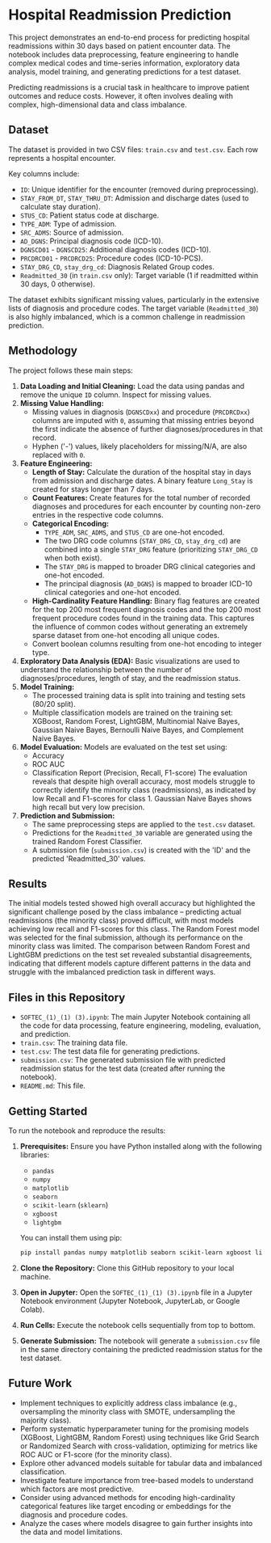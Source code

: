 # Hospital Readmission Prediction

This project demonstrates an end-to-end process for predicting hospital readmissions within 30 days based on patient encounter data. The notebook includes data preprocessing, feature engineering to handle complex medical codes and time-series information, exploratory data analysis, model training, and generating predictions for a test dataset.

Predicting readmissions is a crucial task in healthcare to improve patient outcomes and reduce costs. However, it often involves dealing with complex, high-dimensional data and class imbalance.

## Dataset

The dataset is provided in two CSV files: `train.csv` and `test.csv`. Each row represents a hospital encounter.

Key columns include:

*   `ID`: Unique identifier for the encounter (removed during preprocessing).
*   `STAY_FROM_DT`, `STAY_THRU_DT`: Admission and discharge dates (used to calculate stay duration).
*   `STUS_CD`: Patient status code at discharge.
*   `TYPE_ADM`: Type of admission.
*   `SRC_ADMS`: Source of admission.
*   `AD_DGNS`: Principal diagnosis code (ICD-10).
*   `DGNSCD01` - `DGNSCD25`: Additional diagnosis codes (ICD-10).
*   `PRCDRCD01` - `PRCDRCD25`: Procedure codes (ICD-10-PCS).
*   `STAY_DRG_CD`, `stay_drg_cd`: Diagnosis Related Group codes.
*   `Readmitted_30` (in `train.csv` only): Target variable (1 if readmitted within 30 days, 0 otherwise).

The dataset exhibits significant missing values, particularly in the extensive lists of diagnosis and procedure codes. The target variable (`Readmitted_30`) is also highly imbalanced, which is a common challenge in readmission prediction.

## Methodology

The project follows these main steps:

1.  **Data Loading and Initial Cleaning:** Load the data using pandas and remove the unique `ID` column. Inspect for missing values.
2.  **Missing Value Handling:**
    *   Missing values in diagnosis (`DGNSCDxx`) and procedure (`PRCDRCDxx`) columns are imputed with `0`, assuming that missing entries beyond the first indicate the absence of further diagnoses/procedures in that record.
    *   Hyphen ('-') values, likely placeholders for missing/N/A, are also replaced with `0`.
3.  **Feature Engineering:**
    *   **Length of Stay:** Calculate the duration of the hospital stay in days from admission and discharge dates. A binary feature `Long_Stay` is created for stays longer than 7 days.
    *   **Count Features:** Create features for the total number of recorded diagnoses and procedures for each encounter by counting non-zero entries in the respective code columns.
    *   **Categorical Encoding:**
        *   `TYPE_ADM`, `SRC_ADMS`, and `STUS_CD` are one-hot encoded.
        *   The two DRG code columns (`STAY_DRG_CD`, `stay_drg_cd`) are combined into a single `STAY_DRG` feature (prioritizing `STAY_DRG_CD` when both exist).
        *   The `STAY_DRG` is mapped to broader DRG clinical categories and one-hot encoded.
        *   The principal diagnosis (`AD_DGNS`) is mapped to broader ICD-10 clinical categories and one-hot encoded.
    *   **High-Cardinality Feature Handling:** Binary flag features are created for the top 200 most frequent diagnosis codes and the top 200 most frequent procedure codes found in the training data. This captures the influence of common codes without generating an extremely sparse dataset from one-hot encoding all unique codes.
    *   Convert boolean columns resulting from one-hot encoding to integer type.
4.  **Exploratory Data Analysis (EDA):** Basic visualizations are used to understand the relationship between the number of diagnoses/procedures, length of stay, and the readmission status.
5.  **Model Training:**
    *   The processed training data is split into training and testing sets (80/20 split).
    *   Multiple classification models are trained on the training set: XGBoost, Random Forest, LightGBM, Multinomial Naive Bayes, Gaussian Naive Bayes, Bernoulli Naive Bayes, and Complement Naive Bayes.
6.  **Model Evaluation:** Models are evaluated on the test set using:
    *   Accuracy
    *   ROC AUC
    *   Classification Report (Precision, Recall, F1-score)
    The evaluation reveals that despite high overall accuracy, most models struggle to correctly identify the minority class (readmissions), as indicated by low Recall and F1-scores for class 1. Gaussian Naive Bayes shows high recall but very low precision.
7.  **Prediction and Submission:**
    *   The same preprocessing steps are applied to the `test.csv` dataset.
    *   Predictions for the `Readmitted_30` variable are generated using the trained Random Forest Classifier.
    *   A submission file (`submission.csv`) is created with the 'ID' and the predicted 'Readmitted_30' values.

## Results

The initial models tested showed high overall accuracy but highlighted the significant challenge posed by the class imbalance – predicting actual readmissions (the minority class) proved difficult, with most models achieving low recall and F1-scores for this class. The Random Forest model was selected for the final submission, although its performance on the minority class was limited. The comparison between Random Forest and LightGBM predictions on the test set revealed substantial disagreements, indicating that different models capture different patterns in the data and struggle with the imbalanced prediction task in different ways.

## Files in this Repository

*   `SOFTEC_(1)_(1) (3).ipynb`: The main Jupyter Notebook containing all the code for data processing, feature engineering, modeling, evaluation, and prediction.
*   `train.csv`: The training data file.
*   `test.csv`: The test data file for generating predictions.
*   `submission.csv`: The generated submission file with predicted readmission status for the test data (created after running the notebook).
*   `README.md`: This file.

## Getting Started

To run the notebook and reproduce the results:

1.  **Prerequisites:** Ensure you have Python installed along with the following libraries:
    *   `pandas`
    *   `numpy`
    *   `matplotlib`
    *   `seaborn`
    *   `scikit-learn` (`sklearn`)
    *   `xgboost`
    *   `lightgbm`

    You can install them using pip:
    ```bash
    pip install pandas numpy matplotlib seaborn scikit-learn xgboost lightgbm
    ```
2.  **Clone the Repository:** Clone this GitHub repository to your local machine.
3.  **Open in Jupyter:** Open the `SOFTEC_(1)_(1) (3).ipynb` file in a Jupyter Notebook environment (Jupyter Notebook, JupyterLab, or Google Colab).
4.  **Run Cells:** Execute the notebook cells sequentially from top to bottom.
5.  **Generate Submission:** The notebook will generate a `submission.csv` file in the same directory containing the predicted readmission status for the test dataset.

## Future Work

*   Implement techniques to explicitly address class imbalance (e.g., oversampling the minority class with SMOTE, undersampling the majority class).
*   Perform systematic hyperparameter tuning for the promising models (XGBoost, LightGBM, Random Forest) using techniques like Grid Search or Randomized Search with cross-validation, optimizing for metrics like ROC AUC or F1-score (for the minority class).
*   Explore other advanced models suitable for tabular data and imbalanced classification.
*   Investigate feature importance from tree-based models to understand which factors are most predictive.
*   Consider using advanced methods for encoding high-cardinality categorical features like target encoding or embeddings for the diagnosis and procedure codes.
*   Analyze the cases where models disagree to gain further insights into the data and model limitations.
